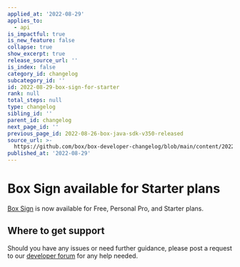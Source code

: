 ```yaml
---
applied_at: '2022-08-29'
applies_to:
  - api
is_impactful: true
is_new_feature: false
collapse: true
show_excerpt: true
release_source_url: ''
is_index: false
category_id: changelog
subcategory_id: ''
id: 2022-08-29-box-sign-for-starter
rank: null
total_steps: null
type: changelog
sibling_id: ''
parent_id: changelog
next_page_id: ''
previous_page_id: 2022-08-26-box-java-sdk-v350-released
source_url: >-
  https://github.com/box/box-developer-changelog/blob/main/content/2022/08-29-box-sign-for-starter.md
published_at: '2022-08-29'
---
```

# Box Sign available for Starter plans

[Box Sign][1] is now available for Free, Personal Pro, and Starter plans.

<!-- more -->

## Where to get support

Should you have any issues or need further guidance, please post a request to
our [developer forum][2] for any help needed.

[1]: g://box-sign/index.md
[2]: https://support.box.com/hc/en-us/sections/360009473734-Box-Partner-Resources